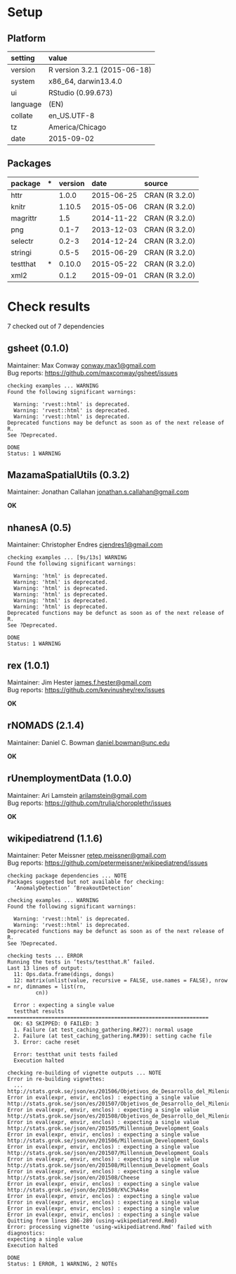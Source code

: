 # Setup

## Platform

|setting  |value                        |
|:--------|:----------------------------|
|version  |R version 3.2.1 (2015-06-18) |
|system   |x86_64, darwin13.4.0         |
|ui       |RStudio (0.99.673)           |
|language |(EN)                         |
|collate  |en_US.UTF-8                  |
|tz       |America/Chicago              |
|date     |2015-09-02                   |

## Packages

|package  |*  |version |date       |source         |
|:--------|:--|:-------|:----------|:--------------|
|httr     |   |1.0.0   |2015-06-25 |CRAN (R 3.2.0) |
|knitr    |   |1.10.5  |2015-05-06 |CRAN (R 3.2.0) |
|magrittr |   |1.5     |2014-11-22 |CRAN (R 3.2.0) |
|png      |   |0.1-7   |2013-12-03 |CRAN (R 3.2.0) |
|selectr  |   |0.2-3   |2014-12-24 |CRAN (R 3.2.0) |
|stringi  |   |0.5-5   |2015-06-29 |CRAN (R 3.2.0) |
|testthat |*  |0.10.0  |2015-05-22 |CRAN (R 3.2.0) |
|xml2     |   |0.1.2   |2015-09-01 |CRAN (R 3.2.0) |

# Check results
7 checked out of 7 dependencies 

## gsheet (0.1.0)
Maintainer: Max Conway <conway.max1@gmail.com>  
Bug reports: https://github.com/maxconway/gsheet/issues

```
checking examples ... WARNING
Found the following significant warnings:

  Warning: 'rvest::html' is deprecated.
  Warning: 'rvest::html' is deprecated.
  Warning: 'rvest::html' is deprecated.
Deprecated functions may be defunct as soon as of the next release of
R.
See ?Deprecated.
```
```
DONE
Status: 1 WARNING
```

## MazamaSpatialUtils (0.3.2)
Maintainer: Jonathan Callahan <jonathan.s.callahan@gmail.com>

__OK__

## nhanesA (0.5)
Maintainer: Christopher Endres <cjendres1@gmail.com>

```
checking examples ... [9s/13s] WARNING
Found the following significant warnings:

  Warning: 'html' is deprecated.
  Warning: 'html' is deprecated.
  Warning: 'html' is deprecated.
  Warning: 'html' is deprecated.
  Warning: 'html' is deprecated.
  Warning: 'html' is deprecated.
Deprecated functions may be defunct as soon as of the next release of
R.
See ?Deprecated.
```
```
DONE
Status: 1 WARNING
```

## rex (1.0.1)
Maintainer: Jim Hester <james.f.hester@gmail.com>  
Bug reports: https://github.com/kevinushey/rex/issues

__OK__

## rNOMADS (2.1.4)
Maintainer: Daniel C. Bowman <daniel.bowman@unc.edu>

__OK__

## rUnemploymentData (1.0.0)
Maintainer: Ari Lamstein <arilamstein@gmail.com>  
Bug reports: https://github.com/trulia/choroplethr/issues

__OK__

## wikipediatrend (1.1.6)
Maintainer: Peter Meissner <retep.meissner@gmail.com>  
Bug reports: https://github.com/petermeissner/wikipediatrend/issues

```
checking package dependencies ... NOTE
Packages suggested but not available for checking:
  ‘AnomalyDetection’ ‘BreakoutDetection’
```
```
checking examples ... WARNING
Found the following significant warnings:

  Warning: 'rvest::html' is deprecated.
  Warning: 'rvest::html' is deprecated.
Deprecated functions may be defunct as soon as of the next release of
R.
See ?Deprecated.
```
```
checking tests ... ERROR
Running the tests in ‘tests/testthat.R’ failed.
Last 13 lines of output:
  11: Ops.data.frame(dings, dongs)
  12: matrix(unlist(value, recursive = FALSE, use.names = FALSE), nrow = nr, dimnames = list(rn, 
         cn))
  
  Error : expecting a single value
  testthat results ================================================================
  OK: 63 SKIPPED: 0 FAILED: 3
  1. Failure (at test_caching_gathering.R#27): normal usage 
  2. Failure (at test_caching_gathering.R#39): setting cache file 
  3. Error: cache reset 
  
  Error: testthat unit tests failed
  Execution halted
```
```
checking re-building of vignette outputs ... NOTE
Error in re-building vignettes:
  ...
http://stats.grok.se/json/es/201506/Objetivos_de_Desarrollo_del_Milenio
Error in eval(expr, envir, enclos) : expecting a single value
http://stats.grok.se/json/es/201507/Objetivos_de_Desarrollo_del_Milenio
Error in eval(expr, envir, enclos) : expecting a single value
http://stats.grok.se/json/es/201508/Objetivos_de_Desarrollo_del_Milenio
Error in eval(expr, envir, enclos) : expecting a single value
http://stats.grok.se/json/en/201505/Millennium_Development_Goals
Error in eval(expr, envir, enclos) : expecting a single value
http://stats.grok.se/json/en/201506/Millennium_Development_Goals
Error in eval(expr, envir, enclos) : expecting a single value
http://stats.grok.se/json/en/201507/Millennium_Development_Goals
Error in eval(expr, envir, enclos) : expecting a single value
http://stats.grok.se/json/en/201508/Millennium_Development_Goals
Error in eval(expr, envir, enclos) : expecting a single value
http://stats.grok.se/json/en/201508/Cheese
Error in eval(expr, envir, enclos) : expecting a single value
http://stats.grok.se/json/de/201508/K%C3%A4se
Error in eval(expr, envir, enclos) : expecting a single value
Error in eval(expr, envir, enclos) : expecting a single value
Error in eval(expr, envir, enclos) : expecting a single value
Error in eval(expr, envir, enclos) : expecting a single value
Quitting from lines 286-289 (using-wikipediatrend.Rmd) 
Error: processing vignette 'using-wikipediatrend.Rmd' failed with diagnostics:
expecting a single value
Execution halted

```
```
DONE
Status: 1 ERROR, 1 WARNING, 2 NOTEs
```

